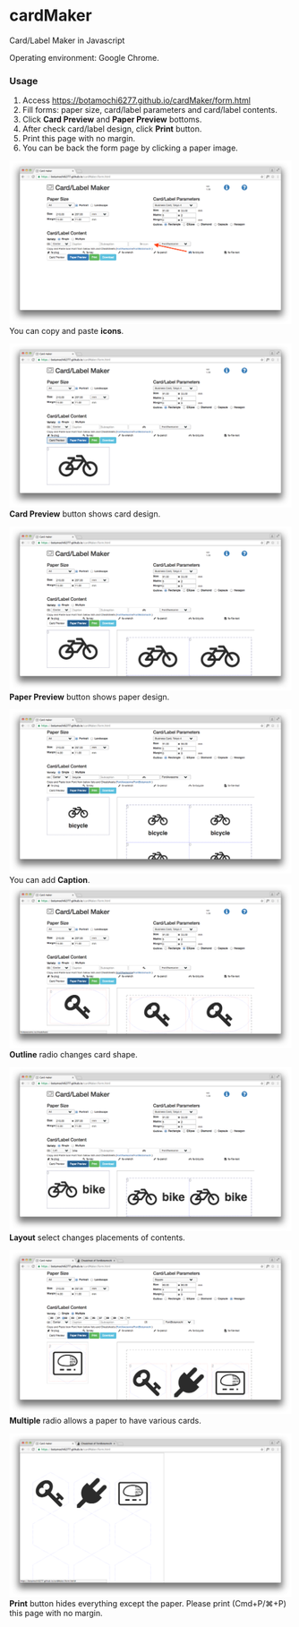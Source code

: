 # cardMaker
Card/Label Maker in Javascript

Operating environment: Google Chrome.

### Usage
1. Access <https://botamochi6277.github.io/cardMaker/form.html>
2. Fill forms: paper size, card/label parameters and card/label contents.
3. Click **Card Preview** and **Paper Preview** bottoms.
4. After check card/label design, click **Print** button.
5. Print this page with no margin.
6. You can be back the form page by clicking a paper image.

![copy-icon](./img/copy-icon.png)
  You can copy and paste **icons**.

![card-preview](./img/card-preview.png)
  **Card Preview** button shows card design.

![paper-preview](./img/paper-preview.png)
  **Paper Preview** button shows paper design.

![with-caption](./img/with-caption.png)
  You can add  **Caption**.
![ellipse](./img/ellipse.png)
  **Outline** radio changes card shape.

![left-layout](./img/left-layout.png)
  **Layout** select changes placements of contents.

![multi](./img/hex-multi.png)
  **Multiple** radio allows a paper to have various cards.

![print](./img/print.png)
  **Print** button hides everything except the paper. Please print (Cmd+P/&#x2318;+P) this page with no margin.

